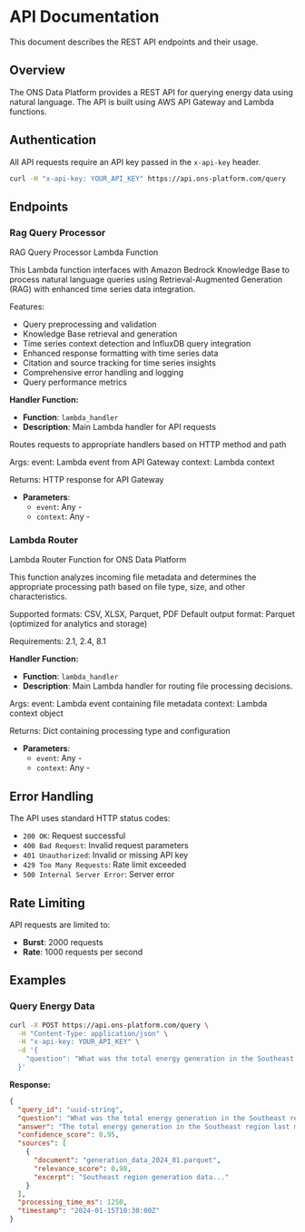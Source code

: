 # API Documentation
This document describes the REST API endpoints and their usage.
## Overview
The ONS Data Platform provides a REST API for querying energy data using natural language.
The API is built using AWS API Gateway and Lambda functions.

## Authentication
All API requests require an API key passed in the `x-api-key` header.

```bash
curl -H "x-api-key: YOUR_API_KEY" https://api.ons-platform.com/query
```

## Endpoints

### Rag Query Processor

RAG Query Processor Lambda Function

This Lambda function interfaces with Amazon Bedrock Knowledge Base to process
natural language queries using Retrieval-Augmented Generation (RAG) with
enhanced time series data integration.

Features:
- Query preprocessing and validation
- Knowledge Base retrieval and generation
- Time series context detection and InfluxDB query integration
- Enhanced response formatting with time series data
- Citation and source tracking for time series insights
- Comprehensive error handling and logging
- Query performance metrics

**Handler Function:**
- **Function**: `lambda_handler`
- **Description**: Main Lambda handler for API requests

Routes requests to appropriate handlers based on HTTP method and path

Args:
    event: Lambda event from API Gateway
    context: Lambda context
    
Returns:
    HTTP response for API Gateway
- **Parameters**:
  - `event`: Any - 
  - `context`: Any - 

### Lambda Router

Lambda Router Function for ONS Data Platform

This function analyzes incoming file metadata and determines the appropriate
processing path based on file type, size, and other characteristics.

Supported formats: CSV, XLSX, Parquet, PDF
Default output format: Parquet (optimized for analytics and storage)

Requirements: 2.1, 2.4, 8.1

**Handler Function:**
- **Function**: `lambda_handler`
- **Description**: Main Lambda handler for routing file processing decisions.

Args:
    event: Lambda event containing file metadata
    context: Lambda context object
    
Returns:
    Dict containing processing type and configuration
- **Parameters**:
  - `event`: Any - 
  - `context`: Any - 

## Error Handling

The API uses standard HTTP status codes:

- `200 OK`: Request successful
- `400 Bad Request`: Invalid request parameters
- `401 Unauthorized`: Invalid or missing API key
- `429 Too Many Requests`: Rate limit exceeded
- `500 Internal Server Error`: Server error

## Rate Limiting

API requests are limited to:
- **Burst**: 2000 requests
- **Rate**: 1000 requests per second

## Examples

### Query Energy Data

```bash
curl -X POST https://api.ons-platform.com/query \
  -H "Content-Type: application/json" \
  -H "x-api-key: YOUR_API_KEY" \
  -d '{
    "question": "What was the total energy generation in the Southeast region last month?"
  }'
```

**Response:**
```json
{
  "query_id": "uuid-string",
  "question": "What was the total energy generation in the Southeast region last month?",
  "answer": "The total energy generation in the Southeast region last month was 15,234 MW...",
  "confidence_score": 0.95,
  "sources": [
    {
      "document": "generation_data_2024_01.parquet",
      "relevance_score": 0.98,
      "excerpt": "Southeast region generation data..."
    }
  ],
  "processing_time_ms": 1250,
  "timestamp": "2024-01-15T10:30:00Z"
}
```


